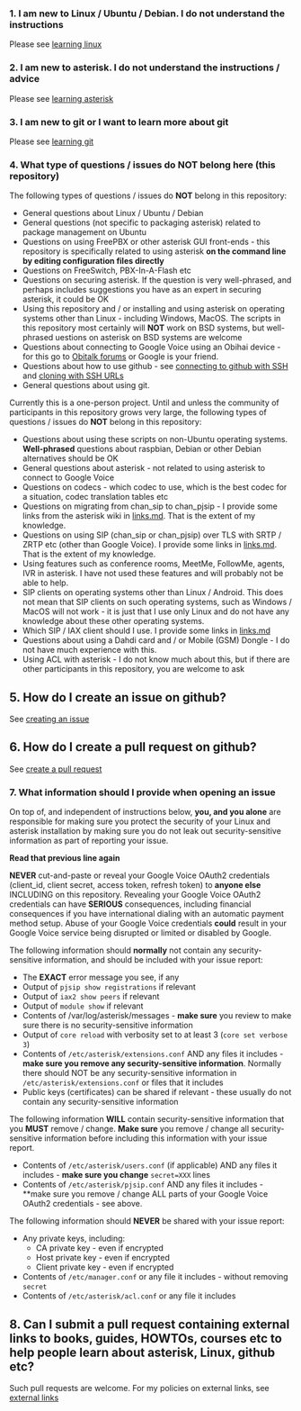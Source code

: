 ### 1. I am new to Linux / Ubuntu / Debian. I do not understand the instructions
Please see [learning linux](/docs/learning_linux.md)

### 2. I am new to asterisk. I do not understand the instructions / advice
Please see [learning asterisk](/docs/learning_asterisk.md)

### 3. I am new to git or I want to learn more about git
Please see [learning git](/docs/learning_git.md)

### 4. What type of questions / issues do NOT belong here (this repository)
The following types of questions / issues do **NOT** belong in this repository:
- General questions about Linux / Ubuntu / Debian
- General questions (not specific to packaging asterisk) related to package management on Ubuntu
- Questions on using FreePBX or other asterisk GUI front-ends - this repository is specifically related to using asterisk **on the command line by editing configuration files directly**
- Questions on FreeSwitch, PBX-In-A-Flash etc
- Questions on securing asterisk. If the question is very well-phrased, and perhaps includes suggestions you have as an expert in securing asterisk, it could be OK
- Using this repository and / or installing and using asterisk on operating systems other than Linux - including Windows, MacOS. The scripts in this repository most certainly will **NOT** work on BSD systems, but well-phrased uestions on asterisk on BSD systems are welcome
- Questions about connecting to Google Voice using an Obihai device - for this go to [Obitalk forums](https://www.obitalk.com/forum/) or Google is your friend.
- Questions about how to use github - see [connecting to github with SSH](https://help.github.com/articles/connecting-to-github-with-ssh/) and [cloning with SSH URLs](https://help.github.com/articles/which-remote-url-should-i-use/#cloning-with-ssh-urls)
- General questions about using git.

Currently this is a one-person project. 
Until and unless the community of participants in this repository grows very large, the following types of questions / issues do **NOT** belong in this repository:
- Questions about using these scripts on non-Ubuntu operating systems. **Well-phrased** questions about raspbian, Debian or other Debian alternatives should be OK
- General questions about asterisk - not related to using asterisk to connect to Google Voice
- Questions on codecs - which codec to use, which is the best codec for a situation, codec translation tables etc
- Questions on migrating from chan_sip to chan_pjsip - I provide some links from the asterisk wiki in [links.md](/docs/links.md). That is the extent of my knowledge.
- Questions on using SIP (chan_sip or chan_pjsip) over TLS with SRTP / ZRTP etc (other than Google Voice). I provide some links in [links.md](/docs/links.md). That is the extent of my knowledge.
- Using features such as conference rooms, MeetMe, FollowMe, agents, IVR in asterisk. I have not used these features and will probably not be able to help.
- SIP clients on operating systems other than Linux / Android. This does not mean that SIP clients on such operating systems, such as Windows / MacOS will not work - it is just that I use only Linux and do not have any knowledge about these other operating systems.
- Which SIP / IAX client should I use. I provide some links in [links.md](/docs/links.md)
- Questions about using a Dahdi card and / or Mobile (GSM) Dongle - I do not have much experience with this.
- Using ACL with asterisk - I do not know much about this, but if there are other participants in this repository, you are welcome to ask

## 5. How do I create an issue on github?
See [creating an issue](https://help.github.com/articles/creating-an-issue/)

## 6. How do I create a pull request on github?
See [create a pull request](https://services.github.com/on-demand/github-cli/open-pull-request-github)

### 7. What information should I provide when opening an issue
On top of, and independent of instructions below, **you, and you alone** are responsible for making sure you protect the security of your Linux and asterisk installation by making sure you do not leak out security-sensitive information as part of reporting your issue.

**Read that previous line again**

**NEVER** cut-and-paste or reveal your Google Voice OAuth2 credentials (client_id, client secret, access token, refresh token) to **anyone else** INCLUDING on this repository. 
Revealing your Google Voice OAuth2 credentials can have **SERIOUS** consequences, including financial consequences if you have international dialing with an automatic payment method setup.
Abuse of your Google Voice credentials **could** result in your Google Voice service being disrupted or limited or disabled by Google.

The following information should **normally** not contain any security-sensitive information, and should be included with your issue report:
- The **EXACT** error message you see, if any
- Output of ```pjsip show registrations``` if relevant
- Output of ```iax2 show peers``` if relevant
- Output of ```module show``` if relevant
- Contents of /var/log/asterisk/messages - **make sure** you review to make sure there is no security-sensitive information
- Output of ```core reload``` with verbosity set to at least 3 (```core set verbose 3```)
- Contents of ```/etc/asterisk/extensions.conf``` AND any files it includes - **make sure you remove any security-sensitive information**. Normally there should NOT be any security-sensitive information in ```/etc/asterisk/extensions.conf``` or files that it includes
- Public keys (certificates) can be shared if relevant - these usually do not contain any security-sensitive information

The following information **WILL** contain security-sensitive information that you **MUST** remove / change. 
**Make sure** you remove / change all security-sensitive information before including this information with your issue report.
- Contents of ```/etc/asterisk/users.conf``` (if applicable) AND any files it includes - **make sure you change** ```secret=XXX``` lines
- Contents of ```/etc/asterisk/pjsip.conf``` AND any files it includes - **make sure you remove / change ALL parts of your Google Voice OAuth2 credentials - see above.

The following information should **NEVER** be shared with your issue report:
- Any private keys, including:
    - CA private key - even if encrypted
    - Host private key - even if encrypted
    - Client private key - even if encrypted
- Contents of ```/etc/manager.conf``` or any file it includes - without removing ```secret```
- Contents of ```/etc/asterisk/acl.conf``` or any file it includes

## 8. Can I submit a pull request containing external links to books, guides, HOWTOs, courses etc to help people learn about asterisk, Linux, github etc?
Such pull requests are welcome. For my policies on external links, see [external links](/docs/external_links.md)
